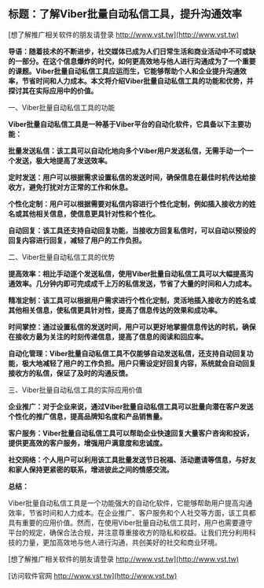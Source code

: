 ## **标题：了解Viber批量自动私信工具，提升沟通效率**

[想了解推广相关软件的朋友请登录 http://www.vst.tw](http://www.vst.tw)

**导语：随着技术的不断进步，社交媒体已成为人们日常生活和商业活动中不可或缺的一部分。在这个信息爆炸的时代，如何更高效地与他人进行沟通成为了一个重要的课题。Viber批量自动私信工具应运而生，它能够帮助个人和企业提升沟通效率，节省时间和人力成本。本文将介绍Viber批量自动私信工具的功能和优势，并探讨其在实际应用中的价值。**

一、Viber批量自动私信工具的功能

**Viber批量自动私信工具是一种基于Viber平台的自动化软件，它具备以下主要功能：**

**批量发送私信：该工具可以自动化地向多个Viber用户发送私信，无需手动一个一个发送，极大地提高了发送效率。**

**定时发送：用户可以根据需求设置私信的发送时间，确保信息在最佳时机传达给接收方，避免打扰对方正常的工作和休息。**

**个性化定制：用户可以根据需要对私信内容进行个性化定制，例如插入接收方的姓名或其他相关信息，使信息更具针对性和个性化。**

**自动回复：该工具还支持自动回复功能，当接收方回复私信时，可以自动以预设的回复内容进行回复，减轻了用户的工作负担。**

二、Viber批量自动私信工具的优势

**提高效率：相比手动逐个发送私信，使用Viber批量自动私信工具可以大幅提高沟通效率。几分钟内即可完成成千上万的私信发送，节省了大量的时间和人力成本。**

**精准定制：该工具可以根据用户需求进行个性化定制，灵活地插入接收方的姓名或其他相关信息，使私信更具针对性，提高了信息传达的效果和成功率。**

**时间掌控：通过设置私信的发送时间，用户可以更好地掌握信息传达的时机，确保在接收方最为关注的时刻传递信息，提高了信息的阅读和回应率。**

**自动化管理：Viber批量自动私信工具不仅能够自动发送私信，还支持自动回复功能，极大地减轻了用户的工作负担。用户只需设定好回复内容，系统就会自动回复接收方的私信，保证了及时的沟通反馈。**

三、Viber批量自动私信工具的实际应用价值

**企业推广：对于企业来说，通过Viber批量自动私信工具可以批量向潜在客户发送个性化的推广信息，提高品牌知名度和产品销售量。**

**客户服务：Viber批量自动私信工具可以帮助企业快速回复大量客户咨询和投诉，提供更高效的客户服务，增强用户满意度和忠诚度。**

**社交网络：个人用户可以利用该工具批量发送节日祝福、活动邀请等信息，与好友和家人保持更紧密的联系，增进彼此之间的情感交流。**

**总结：**

Viber批量自动私信工具是一个功能强大的自动化软件，它能够帮助用户提高沟通效率，节省时间和人力成本。在企业推广、客户服务和个人社交等方面，该工具都具有重要的应用价值。然而，在使用Viber批量自动私信工具时，用户也需要遵守平台的规定，确保合法合规，并注意尊重接收方的隐私和权益。让我们充分利用科技的力量，更加高效地与他人进行沟通，共创美好的社交和商业环境。

[想了解推广相关软件的朋友请登录 http://www.vst.tw](http://www.vst.tw)


[访问软件官网 http://www.vst.tw](http://www.vst.tw)
